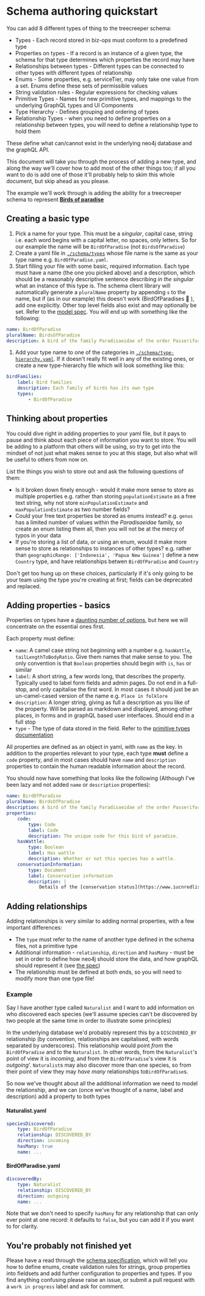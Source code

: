 # Schema authoring quickstart

You can add 8 different types of thing to the treecreeper schema:

-   Types - Each record stored in biz-ops must conform to a predefined type
-   Properties on types - If a record is an instance of a given type, the schema for that type determines which properties the record may have
-   Relationships between types - Different types can be connected to other types with different types of relationship
-   Enums - Some properties, e.g. serviceTier, may only take one value from a set. Enums define these sets of permissible values
-   String validation rules - Regular expressions for checking values
-   Primitive Types - Names for new primitive types, and mappings to the underlying GraphQL types and UI Components
-   Type Hierarchy - Defines grouping and ordering of types
-   Relationship Types - when you need to define properties on a relationship between types, you will need to define a relationship type to hold them

These define what can/cannot exist in the underlying neo4j database and the graphQL API.

This document will take you through the process of adding a new type, and along the way we'll cover how to add most of the other things too; if all you want to do is add one of those it'll probably help to skim this whole document, but skip ahead as you please.

The example we'll work through is adding the ability for a treecreeper schema to represent [**Birds of paradise**](https://en.wikipedia.org/wiki/Bird-of-paradise)

## Creating a basic type

1. Pick a name for your type. This must be a _singular_, capital case, string i.e. each word begins with a capital letter, no spaces, only letters. So for our example the name will be `BirdOfParadise` (not `BirdsOfParadise`)
1. Create a yaml file in [`./schema/types`](https://github.com/Financial-Times/biz-ops-schema/tree/master/schema/types) whose file name is the same as your type name e.g. `BirdOfParadise.yaml`.
1. Start filling your file with some basic, required information. Each type must have a name (the one you picked above) and a description, which should be a reasonably descriptive sentence describing _in the singular_ what an instance of this type is.
   The schema client library will automatically generate a `pluralName` property by appending `s` to the name, but if (as in our example) this doesn't work (BirdOfParadises :rofl: ), add one explicitly. Other top level fields also exist and may optionally be set. Refer to the [model spec](schema-spec.md#types).
   You will end up with something like the following:

```yaml
name: BirdOfParadise
pluralName: BirdsOfParadise
description: A bird of the family Paradisaeidae of the order Passeriformes.
```

1. Add your type name to one of the categories in [`./schema/type-hierarchy.yaml`](https://github.com/Financial-Times/biz-ops-schema/blob/master/schema/type-hierarchy.yaml). If it doesn't really fit well in any of the existing ones, or create a new type-hierarchy file which will look something like this:

```yaml
birdFamilies:
    label: Bird families
    description: Each family of birds has its own type
    types:
        - BirdOfParadise
```

## Thinking about properties

You could dive right in adding properties to your yaml file, but it pays to pause and think about each piece of information you want to store. You will be adding to a platform that others will be using, so try to get into the mindset of not just what makes sense to you at this stage, but also what will be useful to others from now on.

List the things you wish to store out and ask the following questions of them:

-   Is it broken down finely enough - would it make more sense to store as multiple properties e.g. rather than storing `populationEstimate` as a free text string, why not store `minPopulationEstimate` and `maxPopulationEstimate` as two number fields?
-   Could your free text properties be stored as enums instead? e.g. `genus` has a limited number of values within the _Paradisaeidae_ family, so create an enum listing them all, then you will not be at the mercy of typos in your data
-   If you're storing a list of data, or using an enum, would it make more sense to store as relationships to instances of other types? e.g. rather than `geographicRange: ['Indonesia', 'Papua New Guinea']` define a new `Country` type, and have relationships betwen `BirdOfParadise` and `Country`

Don't get too hung up on these choices, particularly if it's only going to be your team using the type you're creating at first; fields can be deprecated and replaced.

## Adding properties - basics

Properties on types have a [daunting number of options](schema-spec.md#property-definitions), but here we will concentrate on the essential ones first.

Each property must define:

-   `name`: A camel case string not beginning with a number e.g. `hasWattle`, `tailLengthToBodyRatio`. Give them names that make sense to you. The only convention is that `Boolean` properties should begin with `is`, `has` or similar
-   `label`: A short string, a few words long, that describes the property. Typically used to label form fields and admin pages. Do not end in a full-stop, and only capitalise the first word. In most cases it should just be an un-camel-cased version of the name e.g. `Place in folklore`
-   `description`: A longer string, giving as full a description as you like of the property. Will be parsed as markdown and displayed, among other places, in forms and in graphQL based user interfaces. Should end in a full stop
-   `type` - The type of data stored in the field. Refer to the [primitive types documentation](schema-spec.md#primitive-types)

All properties are defined as an object in yaml, with `name` as the key. In addition to the properties relevant to your type, each type **must** define a `code` property, and in most cases should have `name` and `description` properties to contain the human readable information about the record.

You should now have something that looks like the following (Although I've been lazy and not added `name` or `description` properties):

```yaml
name: BirdOfParadise
pluralName: BirdsOfParadise
description: A bird of the family Paradisaeidae of the order Passeriformes.
properties:
    code:
        type: Code
        label: Code
        description: The unique code for this bird of paradise.
    hasWattle:
        type: Boolean
        label: Has wattle
        description: Whether or not this species has a wattle.
    conservationInformation:
        type: Document
        label: Conservation information
        description: |
            Details of the [conservation status](https://www.iucnredlist.org/) of this species, and any past, present or future conservation programmes.
```

## Adding relationships

Adding relationships is very similar to adding normal properties, with a few important differences:

-   The `type` must refer to the name of another type defined in the schema files, not a primitive type
-   Additional information - `relationship`, `direction` and `hasMany` - must be set in order to define how neo4j should store the data, and how graphQL should represent it (see [the spec](schema-spec.md#relationship-property-definitions))
-   The relationship must be defined at both ends, so you will need to modify more than one type file!

### Example

Say I have another type called `Naturalist` and I want to add information on who discovered each species (we'll assume species can't be discovered by two people at the same time in order to illustrate some principles)

In the underlying database we'd probably represent this by a `DISCOVERED_BY` relationship (by convention, relationships are capitalised, with words separated by underscores). This relationship would point _from_ the `BirdOfParadise` and _to_ the `Naturalist`. In other words, from the `Naturalist`'s point of view it is _incoming_, and from the `BirdOfParadise`'s view it is _outgoing_'. `Naturalist`s may also discover more than one species, so from their point of view they may _have many_ relationships to`BirdOfParadise`s.

So now we've thought about all the additional information we need to model the relationship, and we can (once we've thought of a name, label and description) add a property to both types

#### Naturalist.yaml

```yaml
speciesDiscovered:
    type: BirdOfParadise
    relationship: DISCOVERED_BY
    direction: incoming
    hasMany: true
    name: ...
```

#### BirdOfParadise.yaml

```yaml
discoveredBy:
    type: Naturalist
    relationship: DISCOVERED_BY
    direction: outgoing
    name: ...
```

Note that we don't need to specify `hasMany` for any relationship that can only ever point at one record: it defaults to `false`, but you can add it if you want to for clarity.

## You're probably not finished yet

Please have a read through the [schema specification](schema-spec.md), which will tell you how to define enums, create validation rules for strings, group properties into fieldsets and add further configuration to properties and types. If you find anything confusing please raise an issue, or submit a pull request with a `work in progress` label and ask for comment.
